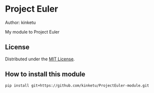 Project Euler
============
Author: kinketu

My module to Project Euler

License
-------

Distributed under the [MIT License][MIT].

How to install this module
--------------------------

    pip install git+https://github.com/kinketu/ProjectEuler-module.git

[MIT]: http://www.opensource.org/licenses/mit-license.php
